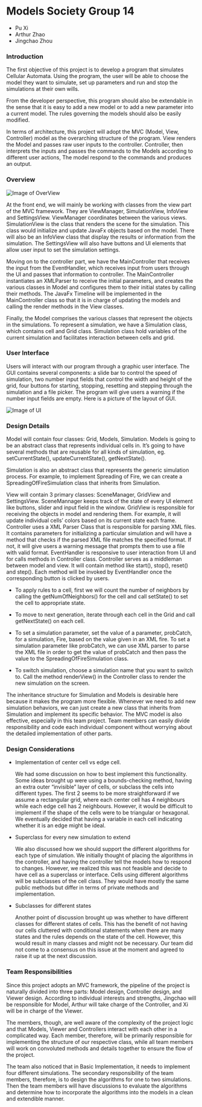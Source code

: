 Models Society Group 14
=====================

* Pu Xi
* Arthur Zhao
* Jingchao Zhou

### Introduction

The first objective of this project is to develop a program that simulates Cellular Automata. Using the program, the user will be able to choose the model they want to simulate, set up parameters and run and stop the simulations at their own wills. 

From the developer perspective, this program should also be extendable in the sense that it is easy to add a new model or to add a new parameter into a current model. The rules governing the models should also be easily modified. 

In terms of architecture, this project will adopt the MVC (Model, View, Controller) model as the overarching structure of the program. View renders the Model and passes raw user inputs to the controller. Controller, then interprets the inputs and passes the commands to the Models according to different user actions, The model respond to the commands and produces an output.

### Overview

![Image of OverView](https://image.ibb.co/b6zbme/Screen_Shot_2018_09_17_at_2_21_18_AM.png)

At the front end, we will mainly be working with classes from the view part of the MVC framework. They are ViewManager, SimulationView, InfoView and SettingsView. 
ViewManager coordinates between the various views. SimulationView is the class that renders the scene for the simulation. This class would initialize and update JavaFx objects based on the model. There will also be an InfoView class that display the results or information from the simulation. The SettingsView will also have buttons and UI elements that allow user input to set the simulation settings. 

Moving on to the controller part, we have the MainController that receives the input from the EventHandler, which receives input from users through the UI and passes that information to controller. The MainController instantiates an XMLParser to receive the initial parameters, and creates the various classes in Model and configures them to their initial states by calling their methods. The JavaFx Timeline will be implemented in the MainController class so that it is in charge of updating the models and calling the render methods in the View classes.

Finally, the Model comprises the various classes that represent the objects in the simulations. To represent a simulation, we have a Simulation class, which contains cell and Grid class. Simulation class hold variables of the current simulation and facilitates interaction between cells and grid.

### User Interface

Users will interact with our program through a graphic user interface. The GUI contains several components: a slide bar to control the speed of simulation, two number input fields that control the width and height of the grid, four buttons for starting, stopping, resetting and stepping through the simulation and a file picker. The program will give users a warning if the number input fields are empty. 
Here is a picture of the layout of GUI.

![Image of UI](https://image.ibb.co/ijuTXK/unnamed.png)

### Design Details

Model will contain four classes: Grid, Models, Simulation. Models is going to be an abstract class that represents individual cells in. It’s going to have several methods that are reusable for all kinds of simulation, eg. setCurrentState(), updateCurrentState(), getNextState().

Simulation is also an abstract class that represents the generic simulation process. For example, to implement Spreading of Fire, we can create a SpreadingOfFireSimulation class that inherits from Simulation.

View will contain 3 primary classes: SceneManager, GridView and SettingsView. SceneMannager keeps track of the state of every UI element like buttons, slider and input field in the window. GridView is responsible for receiving the objects in model and rendering them. For example, it will update individual cells’ colors based on its current state each frame. Controller uses a XML Parser Class that is responsible for parsing XML files. It contains parameters for initializing a particular simulation and will have a method that checks if the parsed XML file matches the specified format. If not, it will give users a warning message that prompts them to use a file with valid format. EventHandler is responsive to user interaction from UI and for calls methods in Controller class. Controller serves as a middleman between model and view. It will contain method like start(), stop(), reset() and step(). Each method will be invoked by EventHandler once the corresponding button is clicked by users. 

* To apply rules to a cell, first we will count the number of neighbors by calling the getNumOfNeighbors() for the cell and call setState() to set the cell to appropriate state.

* To move to next generation, iterate through each cell in the Grid and call getNextState() on each cell.

* To set a simulation parameter, set the value of a parameter, probCatch, for a simulation, Fire, based on the value given in an XML fire. To set a simulation parameter like probCatch, we can use XML parser to parse the XML file in order to get the value of probCatch and then pass the value to the SpreadingOfFireSimulation class.

* To switch simulation, choose a simulation name that you want to switch to. Call the method renderView() in the Controller class to render the new simulation on the screen.

The inheritance structure for Simulation and Models is desirable here because it makes the program more flexible. Whenever we need to add new simulation behaviors, we can just create a new class that inherits from Simulation and implement its specific behavior. The MVC model is also effective, especially in this team project. Team members can easily divide responsibility and code each individual component without worrying about the detailed implementation of other parts.

### Design Considerations

* Implementation of center cell vs edge cell.

    We had some discussion on how to best implement this functionality. Some ideas brought up were using a bounds-checking method, having an extra outer “invisible” layer of cells, or subclass the cells into different types. The first 2 seems to be more straightforward if we assume a rectangular grid, where each center cell has 4 neighbours while each edge cell has 2 neighbours. However, it would be difficult to implement if the shape of the cells were to be triangular or hexagonal. We eventually decided that having a variable in each cell indicating whether it is an edge might be ideal.

* Superclass for every new simulation to extend

    We also discussed how we should support the different algorithms for each type of simulation. We initially thought of placing the algorithms in the controller, and having the controller tell the models how to respond to changes. However, we realized this was not feasible and decide to have cell as a superclass or interface. Cells using different algorithms will be subclasses of the cell class. They would have mostly the same public methods but differ in terms of private methods and implementation.

* Subclasses for different states

    Another point of discussion brought up was whether to have different classes for different states of cells. This has the benefit of not having our cells cluttered with conditional statements when there are many states and the rules depends on the state of the cell. However, this would result in many classes and might not be necessary. Our team did not come to a consensus on this issue at the moment and agreed to raise it up at the next discussion.
    
    
### Team Responsibilities

Since this project adopts an MVC framework, the pipeline of the project is naturally divided into three parts: Model design, Controller design, and Viewer design. According to individual interests and strengths, Jingchao will be responsible for Model, Arthur will take charge of the Controller, and Xi will be in charge of the Viewer.

The members, though, are well aware of the complexity of the project logic and that Models, Viewer and Controllers interact with each other in a complicated way. Each member, therefore, will be primarily responsible for implementing the structure of our respective class, while all team members will work on convoluted methods and details together to ensure the flow of the project.

The team also noticed that in Basic Implementation, it needs to implement four different simulations. The secondary responsibility of the team members, therefore, is to design the algorithms for one to two simulations. Then the team members will have discussions to evaluate the algorithms and determine how to incorporate the algorithms into the models in a clean and extendible manner.
